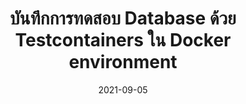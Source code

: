 ---
layout: post
title:  "บันทึกการทดสอบ Database ด้วย Testcontainers ใน Docker environment"
date:   2021-09-05
tags: [docker, docker-compose, testcontainers, integration-testing]
---